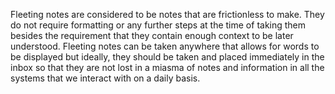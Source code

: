 Fleeting notes are considered to be notes that are frictionless to make. They do not require formatting or any further steps at the time of taking them besides the requirement that they contain enough context to be later understood. Fleeting notes can be taken anywhere that allows for words to be displayed but ideally, they should be taken and placed immediately in the inbox so that they are not lost in a miasma of notes and information in all the systems that we interact with on a daily basis.